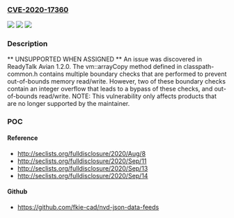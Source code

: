 ### [CVE-2020-17360](https://cve.mitre.org/cgi-bin/cvename.cgi?name=CVE-2020-17360)
![](https://img.shields.io/static/v1?label=Product&message=n%2Fa&color=blue)
![](https://img.shields.io/static/v1?label=Version&message=n%2Fa&color=blue)
![](https://img.shields.io/static/v1?label=Vulnerability&message=n%2Fa&color=brighgreen)

### Description

** UNSUPPORTED WHEN ASSIGNED ** An issue was discovered in ReadyTalk Avian 1.2.0. The vm::arrayCopy method defined in classpath-common.h contains multiple boundary checks that are performed to prevent out-of-bounds memory read/write. However, two of these boundary checks contain an integer overflow that leads to a bypass of these checks, and out-of-bounds read/write. NOTE: This vulnerability only affects products that are no longer supported by the maintainer.

### POC

#### Reference
- http://seclists.org/fulldisclosure/2020/Aug/8
- http://seclists.org/fulldisclosure/2020/Sep/11
- http://seclists.org/fulldisclosure/2020/Sep/13
- http://seclists.org/fulldisclosure/2020/Sep/14

#### Github
- https://github.com/fkie-cad/nvd-json-data-feeds

